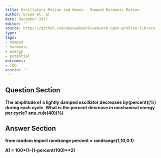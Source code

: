 ```yaml
---
title: Oscillatory Motion and Waves - Damped Harmonic Motion
author: Urone et. al
date: December 2017
editor: ''
source: https://github.com/openwebwork/webwork-open-problem-library
type: ''
tags:
- damped
- harmonic
- energy
- potential
outcomes:
- TBD
assets: ''
---
```


## Question Section 

<b>
The amplitude of a lightly damped oscillator decreases by(percent)(%) during each cycle. What is the percent decrease in mechanical energy per cycle?
ans_rule(40)(%)



## Answer Section

from random import randrange
percent = randrange(1,10,0.1)

A1 = 100*(1-(1-percent/100)**2)